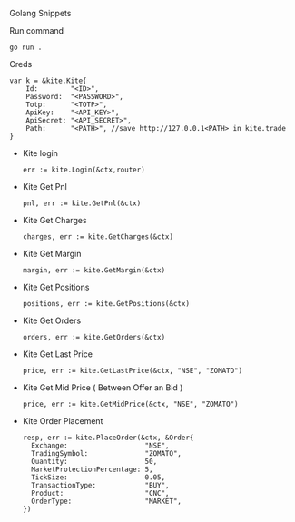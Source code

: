 Golang Snippets

Run command

```
go run .
```

Creds

```
var k = &kite.Kite{
 	Id:        "<ID>",
 	Password:  "<PASSWORD>",
 	Totp:      "<TOTP>",
 	ApiKey:    "<API_KEY>",
 	ApiSecret: "<API_SECRET>",
 	Path:      "<PATH>", //save http://127.0.0.1<PATH> in kite.trade
}
```

- Kite login

  ```
  err := kite.Login(&ctx,router)
  ```

- Kite Get Pnl

  ```
  pnl, err := kite.GetPnl(&ctx)
  ```

- Kite Get Charges

  ```
  charges, err := kite.GetCharges(&ctx)
  ```

- Kite Get Margin

  ```
  margin, err := kite.GetMargin(&ctx)
  ```

- Kite Get Positions

  ```
  positions, err := kite.GetPositions(&ctx)
  ```

- Kite Get Orders

  ```
  orders, err := kite.GetOrders(&ctx)
  ```

- Kite Get Last Price

  ```
  price, err := kite.GetLastPrice(&ctx, "NSE", "ZOMATO")
  ```

- Kite Get Mid Price ( Between Offer an Bid )

  ```
  price, err := kite.GetMidPrice(&ctx, "NSE", "ZOMATO")
  ```

- Kite Order Placement

  ```
  resp, err := kite.PlaceOrder(&ctx, &Order{
  	Exchange:                   "NSE",
  	TradingSymbol:              "ZOMATO",
  	Quantity:                   50,
  	MarketProtectionPercentage: 5,
  	TickSize:                   0.05,
  	TransactionType:            "BUY",
  	Product:                    "CNC",
  	OrderType:                  "MARKET",
  })
  ```
